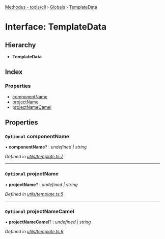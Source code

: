 [Methodus - tools/cli](../README.md) › [Globals](../globals.md) › [TemplateData](modules/tools/cli/templatedata.md)

# Interface: TemplateData

## Hierarchy

* **TemplateData**

## Index

### Properties

* [componentName](#optional-componentname)
* [projectName](#optional-projectname)
* [projectNameCamel](#optional-projectnamecamel)

## Properties

### `Optional` componentName

• **componentName**? : *undefined | string*

*Defined in [utils/template.ts:7](#L7)*

___

### `Optional` projectName

• **projectName**? : *undefined | string*

*Defined in [utils/template.ts:5](#L5)*

___

### `Optional` projectNameCamel

• **projectNameCamel**? : *undefined | string*

*Defined in [utils/template.ts:6](#L6)*
